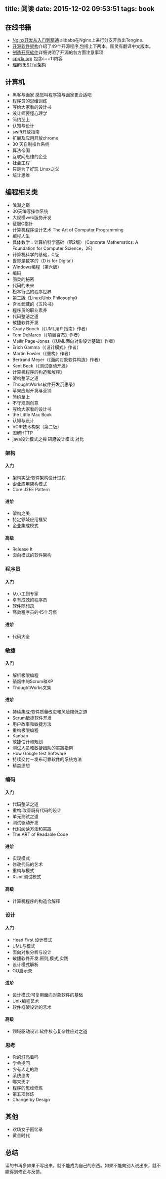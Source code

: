 title: 阅读
date: 2015-12-02 09:53:51
tags: book
---

## 在线书籍
- [Nginx开发从入门到精通](tengine.taobao.org/book/index.html) alibaba在Nginx上进行分支开放出Tengine.
- [开源软件架构](http://www.aosabook.org/en/index.html)介绍了49个开源程序,包括上下两本。图灵有翻译中文版本。
- [制造开原软件](producingoss.com/zh/index.html)详细说明了开源的各方面注意事项
- [cpp1x.org](http://cpp1x.org/) 包含c++11内容
- [理解RESTful架构](http://www.ruanyifeng.com/blog/2011/09/restful.html)



## 计算机
* 黑客与画家 感觉叫程序猿与画家更合适吧
* 程序员的思维训练
* 写给大家看的设计书
* 设计师要懂心理学
* 简约至上
* 认知与设计
* swift开放指南
* 扩展及应用开放chrome
* 30 天自制操作系统
* 算法帝国
* 互联网思维的企业
* 社会工程
* 只是为了好玩 Linux之父
* 统计思维

## 编程相关类
* 浪潮之巅
* 30天编写操作系统
* 大规模web服务开发
* 征服C指针
* 计算机程序设计艺术 The Art of Computer Programming
* 编程人生
* 具体数学：计算机科学基础（第2版）（Concrete Mathematics: A Foundation for Computer Science，2E）
* 计算机科学的基础，C版
* 世界是数字的（D is for Digital）
* Windows编程（第六版）
* 编码
* 图灵的秘密
* 代码的未来
* 松本行弘的程序世界
* 第二版《Linux/Unix Philosophy》
* 宫本武藏的《五轮书》
* 程序员的职业素养
* 代码整洁之道
* 敏捷软件开发
* Grady Booch（《UML用户指南》作者）
* Tom DeMarco（《项目百态》作者）
* Meilir Page-Jones（《UML面向对象设计基础》作者）
* Erich Gamma（《设计模式》作者）
* Martin Fowler（《重构》作者）
* Bertrand Meyer（《面向对象软件构造》作者）
* Kent Beck（《测试驱动开发》
* 计算机程序的构造和解释》
* 架构整洁之道
* ThoughtWorks软件开发沉思录》
* 苹果应用开发与营销
* 简约至上
* 不守规则创意
* 写给大家看的设计书
* the Little Mac Book
* 认知与设计
* VOIP技术构架（第二版）
* 图解HTTP
* java设计模式之禅 研磨设计模式 对比

### 架构

#### 入门
  * 架构实战:软件架构设计过程
  * 企业应用架构模式
  * Core J2EE Pattern

#### 进阶
  * 架构之美
  * 特定领域应用框架
  * 企业集成模式
#### 高级
  * Release It
  * 面向模式的软件架构

### 程序员

#### 入门
  * 从小工到专家
  * 卓有成效的程序员
  * 软件随想录
  * 高效程序员的45个习惯

#### 进阶
  * 代码大全

### 敏捷
#### 入门
  * 解析极限编程
  * 硝烟中的Scrum和XP
  * ThoughtWorks文集

#### 进阶
  * 持续集成:软件质量改进和风险降低之道
  * Scrum敏捷软件开发
  * 用户故事和敏捷方法
  * 重构极限编程
  * Kanban
  * 敏捷估计和规划
  * 测试人员和敏捷团队的实践指南
  * How Google test Software
  * 持续交付－发布可靠软件的系统方法
  * 精益思想

### 编码
#### 入门
  * 代码整洁之道
  * 重构:改善既有代码的设计
  * 单元测试之道
  * 测试驱动开发
  * 代码阅读方法和实践
  * The ART of Readable Code

#### 进阶
  * 实现模式
  * 修改代码的艺术
  * 重构与模式
  * XUnit测试模式

#### 高级
  * 计算机程序的构造合解释

### 设计
#### 入门
  * Head First 设计模式
  * UML与模式
  * 面向对象分析与设计
  * 敏捷软件开发:原则,模式,实践
  * 设计模式解析
  * OO启示录

#### 进阶
  * 设计模式:可复用面向对象软件的基础
  * Unix编程艺术
  * 软件框架设计的艺术

#### 高级
  * 领域驱动设计:软件核心复杂性应对之道

### 思考
* 你的灯亮着吗
* 学会提问
* 少有人走的路
* 系统思考
* 哪来天才
* 程序的思维修炼
* 第五项修炼
* Change by Design

## 其他
* 欢场女子回忆录
* 黄金时代

## 总结
读的书再多如果不写出来，就不能成为自己的东西。如果不能向别人说出来，就不能得到修正与反馈。

